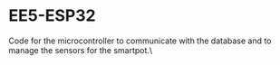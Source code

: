# EE5-ESP32
Code for the microcontroller to communicate with the database and to manage the sensors for the smartpot.\
